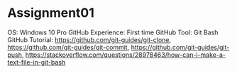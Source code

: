 # Assignment01
OS: Windows 10 Pro
GitHub Experience: First time
GitHub Tool: Git Bash
GitHub Tutorial: https://github.com/git-guides/git-clone, https://github.com/git-guides/git-commit, https://github.com/git-guides/git-push, https://stackoverflow.com/questions/28978463/how-can-i-make-a-text-file-in-git-bash
